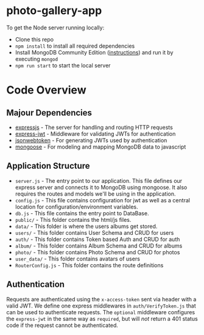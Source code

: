 # photo-gallery-app


To get the Node server running locally:

- Clone this repo
- `npm install` to install all required dependencies
- Install MongoDB Community Edition ([instructions](https://docs.mongodb.com/manual/installation/#tutorials)) and run it by executing `mongod`
- `npm run start` to start the local server

# Code Overview

## Majour Dependencies

- [expressjs](https://github.com/expressjs/express) - The server for handling and routing HTTP requests
- [express-jwt](https://github.com/auth0/express-jwt) - Middleware for validating JWTs for authentication
- [jsonwebtoken](https://github.com/auth0/node-jsonwebtoken) - For generating JWTs used by authentication
- [mongoose](https://github.com/Automattic/mongoose) - For modeling and mapping MongoDB data to javascript 


## Application Structure

- `server.js` - The entry point to our application. This file defines our express server and connects it to MongoDB using mongoose. It also requires the routes and models we'll be using in the application.
- `config.js` - This file contains configuration for jwt as well as a central location for configuration/environment variables.
- `db.js` - This file contains the entry point to DataBase.
- `public/` - This folder contains the html/js files.
- `data/` - This folder is where the users albums get stored.
- `users/` - This folder contains User Schema and CRUD for users
- `auth/` - This folder contains Token based Auth and CRUD for auth
- `album/` - This folder contains Album Schema and CRUD for albums
- `photo/` - This folder contains Photo Schema and CRUD for photos
- `user_data/` - This folder contains avatars of users
- `RouterConfig.js` - This folder contains the route definitions

## Authentication

Requests are authenticated using the `x-access-token` sent via header with a valid JWT. We define one express middlewares in `auth/VerifyToken.js` that can be used to authenticate requests. The `optional` middleware configures the `express-jwt` in the same way as `required`, but will *not* return a 401 status code if the request cannot be authenticated.


<br />
